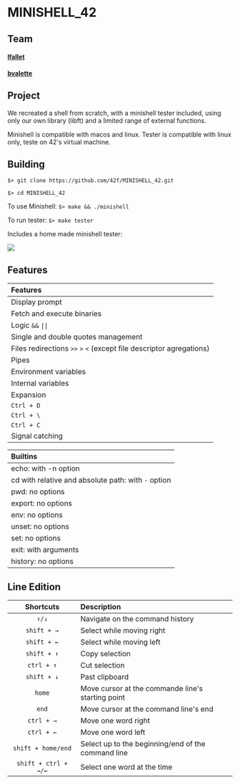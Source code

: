 # MINISHELL_42

## Team

#### [lfallet](https://github.com/lilafallet)

#### [bvalette](https://github.com/42f)

## Project

We recreated a shell from scratch, with a minishell tester included, using only our own library (libft) and a limited range of external functions.

Minishell is compatible with macos and linux.
Tester is compatible with linux only, teste on 42's virtual machine.

## Building

``$> git clone https://github.com/42f/MINISHELL_42.git ``

``$> cd MINISHELL_42``
  
To use Minishell:
``$> make && ./minishell``

To run tester:
``$> make tester``


Includes a home made minishell tester:

![](images/screenshot.gif)

## Features

|Features   |
|:---------|
|Display prompt|
|Fetch and execute binaries|
|Logic `&&` `\|\|`|
|Single and double quotes management|
|Files redirections `>>` `>` `<` (except file descriptor agregations)|
|Pipes|
|Environment variables|
|Internal variables|
|Expansion|
|`Ctrl + D`|
|`Ctrl + \`|
|`Ctrl + C`|
|Signal catching|

|Builtins   |
|:---------|
|echo: with -n option|
|cd with relative and absolute path: with `-` option|
|pwd: no options|
|export: no options|
|env: no options|
|unset: no options|
|set: no options|
|exit: with arguments|
|history: no options|

## Line Edition

|Shortcuts   |Description              |
|:---------:|:------------------------|
`↑/↓`		|Navigate on the command history
`shift + →`	|Select while moving right
`shift + ←`	|Select while moving left
`shift + ↑`	|Copy selection
`ctrl + ↑`	|Cut selection
`shift + ↓`	|Past clipboard
`home`		|Move cursor at the commande line's starting point
`end`		|Move cursor at the command line's end
`ctrl + →`	|Move one word right
`ctrl + ←`	|Move one word left
`shift + home/end`	|Select up to the beginning/end of the command line
`shift + ctrl +  →/←`	|Select one word at the time
